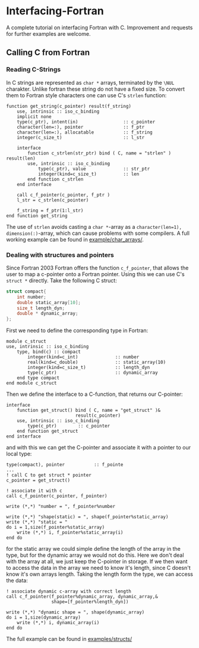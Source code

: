 # Interfacing-Fortran
A complete tutorial on interfacing Fortran with C. Improvement and requests for further examples are welcome.

## Calling C from Fortran
### Reading C-Strings
In C strings are represented as ```char *``` arrays, terminated by the ```\NUL``` charakter. Unlike fortran these string do not have a fixed size. To convert them to Fortran style characters one can use C's ```strlen``` function:

```Fortran
function get_string(c_pointer) result(f_string)
    use, intrinsic :: iso_c_binding
    implicit none
    type(c_ptr), intent(in)                 :: c_pointer
    character(len=:), pointer               :: f_ptr
    character(len=:), allocatable           :: f_string
    integer(c_size_t)                       :: l_str

    interface
        function c_strlen(str_ptr) bind ( C, name = "strlen" ) result(len)
        use, intrinsic :: iso_c_binding
            type(c_ptr), value              :: str_ptr
            integer(kind=c_size_t)          :: len
        end function c_strlen
    end interface

    call c_f_pointer(c_pointer, f_ptr )
    l_str = c_strlen(c_pointer)

    f_string = f_ptr(1:l_str)
end function get_string
```

The use of ```strlen``` avoids casting a ```char *```-array as a ```character(len=1), dimension(:)```-array, which can cause problems with some compilers. A full working example can be found in [example/char_arrays/](https://github.com/MRedies/Interfacing-Fortran/tree/master/examples/char_arrays).


### Dealing with structures and pointers
Since Fortran 2003 Fortran offers the function ```c_f_pointer```, that allows the user to map a c-pointer onto a Fortran pointer. Using this we can use C's ```struct *``` directly. Take the following C struct:
```C
struct compact{
    int number;
    double static_array[10];
    size_t length_dyn;
    double * dynamic_array;
};
```
First we need to define the corresponding type in Fortran:

```Fortran
module c_struct
use, intrinsic :: iso_c_binding
    type, bind(c) :: compact
        integer(kind=c_int)              :: number
        real(kind=c_double)              :: static_array(10)
        integer(kind=c_size_t)           :: length_dyn
        type(c_ptr)                      :: dynamic_array   
    end type compact
end module c_struct
```

Then we define the interface to a C-function, that returns our C-pointer:
```Fortran
interface
    function get_struct() bind ( C, name = "get_struct" )&
                          result(c_pointer) 
    use, intrinsic :: iso_c_binding
        type(c_ptr)        :: c_pointer
    end function get_struct
end interface
```
and with this we can get the C-pointer and associate it with a pointer to our local type:

```Fortran
type(compact), pointer           :: f_pointe
...
! call C to get struct * pointer
c_pointer = get_struct()

! associate it with c
call c_f_pointer(c_pointer, f_pointer)

write (*,*) "number = ", f_pointer%number

write (*,*) "shape(static) = ", shape(f_pointer%static_array)
write (*,*) "static = "
do i = 1,size(f_pointer%static_array)
    write (*,*) i, f_pointer%static_array(i)
end do
```
for the static array we could simple define the length of the array in the type, but for the dynamic array we would not do this. Here we don't deal with the array at all, we just keep the C-pointer in storage. If we then want to access the data in the array we need to know it's length, since C doesn't know it's own arrays length. Taking the length form the type, we can access the data:
```Fortran
! associate dynamic c-array with correct length
call c_f_pointer(f_pointer%dynamic_array, dynamic_array,&
                 shape=[f_pointer%length_dyn])

write (*,*) "dynamic shape = ", shape(dynamic_array)
do i = 1,size(dynamic_array)
    write (*,*) i, dynamic_array(i)
end do
```

The full example can be found in [examples/structs/](https://github.com/MRedies/Interfacing-Fortran/tree/master/examples/structs)

